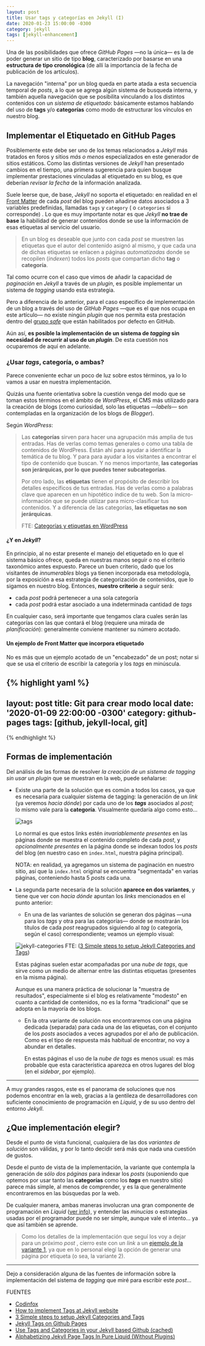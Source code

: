 ```yaml
---
layout: post
title: Usar tags y categorías en Jekyll (I)
date: 2020-01-23 15:00:00 -0300
category: jekyll
tags: [jekyll-enhancement]
---
```

Una de las posibilidades que ofrece *GitHub Pages* —no la única— es la de poder generar un sitio de tipo **blog**, caracterizado por basarse en una **estructura de tipo cronológica** (de allí la importancia de la fecha de publicación de los artículos).

La navegación "interna" por un blog queda en parte atada a esta secuencia temporal de *posts*, a lo que se agrega algún sistema de busqueda interna, y también aquella navegación que se posibilita vinculando a los distintos contenidos con un *sistema de etiquetado*: básicamente estamos hablando del uso de **tags** y/o **categorías** como modo de estructurar los vínculos en nuestro blog.

## Implementar el Etiquetado en GitHub Pages

Posiblemente este debe ser uno de los temas relacionados a *Jekyll* más tratados en foros y sitios *más o menos* especializados en este generador de sitios estáticos. Como las distintas versiones de *Jekyll* han presentado cambios en el tiempo, una primera sugerencia para quien busque implementar prestaciones vinculadas al etiquetado en su blog, es que deberían *revisar la fecha* de la información analizada.

Suele leerse que, de base,  *Jekyll* no soporta el etiquetado: en realidad en el [Front Matter](https://jekyllrb.com/docs/front-matter/#predefined-variables-for-posts) de cada *post* del blog pueden añadirse datos asociados a 3 variables predefinidas, llamadas `tags` y  `category` ( o `categories` si corresponde) . Lo que es muy importante notar es que *Jekyll*  **no trae de base** la habilidad de generar contenidos donde se use la información de esas etiquetas al servicio del usuario.

> En un blog es deseable que junto con cada *post* se muestren las etiquetas que el autor del contenido asignó al mismo, y que cada una de dichas etiquetas se enlacen a páginas *automatizadas* donde se recopilen (*indexen*) todos los *posts* que compartan dicho **tag** o **categoría**.

Tal como ocurre con el caso que vimos de añadir la capacidad de *paginación* en *Jekyll* a través de un *plugin*, es posible implementar un sistema de *tagging* usando esta estrategia.

Pero a diferencia de lo anterior, para el caso específico de implementación de un blog a través del uso de *GitHub Pages* —que es el que nos ocupa en este artículo— no existe ningún *plugin* que nos permita esta prestación dentro del [grupo *safe*](https://pages.github.com/versions/) que están habilitados por defecto en GitHub.

Aún así, **es posible la implementación de un sistema de *tagging* sin necesidad de recurrir al uso de un *plugin***. De esta cuestión nos ocuparemos de aquí en adelante.

### ¿Usar *tags*, categoría, o ambas?

Parece conveniente echar un poco de luz sobre  estos términos, ya lo lo vamos a usar en nuestra implementación.

Quizás una fuente orientativa sobre la cuestión venga del modo que se toman estos términos en el ámbito de *WordPress*, el CMS más utilizado para la creación de blogs (como curiosidad, solo las etiquetas —*labels*— son contempladas en la organización de los blogs de *Blogger*).

Según *WordPress*:

> Las **categorías**  sirven para hacer una agrupación más amplia de tus entradas. Has de  verlas como temas generales o como una tabla de contenidos de WordPress. Están ahí para ayudar a identificar la temática de tu blog. Y para para ayudar a los visitantes a encontrar el tipo de contenido que  buscan. Y no menos importante, **las categorías son jerárquicas, por lo que puedes tener subcategorías**.  
>
> Por otro lado, las **etiquetas** tienen el propósito de  describir los detalles específicos de tus entradas. Has de verlas como a palabras clave que aparecen en un hipotético índice de tu web. Son la  micro-información que se puede utilizar para micro-clasificar tus  contenidos. Y a diferencia de las categorías, **las etiquetas no son jerárquicas**.  
>
> FTE: [Categorías y etiquetas en WordPress](https://neliosoftware.com/es/blog/categorias-y-etiquetas-en-wordpress/)

#### ¿Y en *Jekyll*?

En principio, al no estar presente el manejo del etiquetado en lo que el sistema básico ofrece, queda en nuestras manos seguir o no el criterio taxonómico antes expuesto.  Parece un buen criterio, dado que los visitantes de *innumerables* blogs ya tienen incorporada esa metodología, por la exposición a esa estrategia de categorización de contenidos, que lo sigamos en nuestro blog.
Entonces, **nuestro criterio** a seguir será:

+ cada *post* podrá pertenecer a una sola categoría
+ cada *post* podrá estar asociado a una indeterminada cantidad de *tags*

En cualquier caso, será importante que tengamos clara cuales serán las categorías con las que contará el blog (requiere una mirada de *planificación*): generalmente conviene mantener su número acotado.

#### Un ejemplo de Front Matter que incorpora etiquetado

No es más que un ejemplo acotado de un "encabezado" de un post; notar si que se usa el criterio de escribir la categoría y los *tags* en minúscula.

{% highlight yaml %}
---
layout: post
title: Git para crear modo local
date: '2020-01-09 22:00:00 -0300'
category: github-pages
tags: [github, jekyll-local, git]
---
{% endhighlight %}


## Formas de implementación

Del análisis de las formas de resolver *la creación de un sistema de tagging sin usar un plugin* que se muestran en la web, puede señalarse:

+ Existe una parte de la solución que es común a todos los casos, ya que es necesaria para cualquier sistema de tagging: la generación de un *link* (ya veremos *hacia dónde*) por cada uno de los ***tags*** asociados al *post*; lo mismo vale para la **categoría**. Visualmente quedaría algo como esto...

  ![tags]({{site.baseurl}}/images/tags.PNG)

  Lo normal es que estos links estén *invariablemente presentes* en las páginas donde se muestra el contenido completo de cada *post*, y *opcionalmente presentes* en la página donde se indexan todos los *posts* del blog (en nuestro caso en `index.html`, nuestra página principal).

  NOTA: en realidad, ya agregamos un sistema de paginación en nuestro sitio, así que la `index.html` original se encuentra "segmentada" en varias páginas, conteniendo hasta 5 *posts* cada una.

+ La segunda parte necesaria de la solución **aparece en dos variantes**, y tiene que ver con *hacia dónde* apuntan los *links* mencionados en el punto anterior:

  + En una de las variantes de solución se generan dos páginas —una para los *tags* y otra para las categorías— donde se mostrarán los títulos de cada *post* reagrupados siguiendo al *tag* (o categoría, según el caso) correspondiente; veamos un ejemplo visual:

  ![jekyll-categories]({{site.baseurl}}/images/jekyll-categories.svg)
  	FTE: ([3 Simple steps to setup Jekyll Categories and Tags](https://blog.webjeda.com/jekyll-categories/))  


  Estas páginas suelen estar acompañadas por una *nube de tags*, que sirve como un medio de alternar entre las distintas etiquetas (presentes en la misma página).

  Aunque es una manera práctica de solucionar la "muestra de resultados", especialmente si el blog es relativamente "modesto" en cuanto a cantidad de contenidos, no es la forma "tradicional" que se adopta en la mayoría de los blogs.

  + En la otra variante de solución nos encontraremos con una página dedicada (separada) para cada una de las etiquetas, con el conjunto de los *posts* asociados a veces agrupados por el año de publicación. Como es el tipo de respuesta más habitual de encontrar, no voy a abundar en detalles.

    En estas páginas el uso de la *nube de tags* es menos usual: es más probable que esta característica aparezca en otros lugares del blog (en el *sidebar*, por ejemplo).


***

A muy grandes rasgos, este es el panorama de soluciones que nos podemos encontrar en la web, gracias a la gentileza de desarrolladores con suficiente conocimiento de programación en *Liquid*, y de su uso dentro del entorno *Jekyll*.

## ¿Que implementación elegir?

Desde el punto de vista funcional, cualquiera de las dos *variantes de solución* son válidas, y por lo tanto decidir será más que nada una cuestión de gustos.

Desde el punto de vista de la implementación, la variante que contempla la generación de *sólo dos páginas* para indexar los *posts* (suponiendo que optemos por usar tanto las **categorías** como los ***tags*** en nuestro sitio) parece más simple, al menos de comprender, y es la que generalmente encontraremos en las búsquedas por la web.

De cualquier manera,  ambas maneras involucran una gran componente de programación en *Liquid* ([ver info](https://shopify.github.io/liquid/)), y entender las *minucias* o estrategias usadas por el programador puede no ser simple, aunque vale el intento... ya que así también se aprende.

> Como los detalles de la implementación que seguí los voy a dejar para un próximo *post* , cierro este con un *link* a un [ejemplo de la variante 1](http://pavdmyt.com/tags/), ya que en lo personal elegí la opción de generar una página por etiqueta (o sea, la variante 2).

***

Dejo a consideración alguna de las fuentes de información sobre la implementación del sistema de *tagging* que miré para escribir este *post*...



FUENTES

+ [Codinfox](https://codinfox.github.io/dev/2015/03/06/use-tags-and-categories-in-your-jekyll-based-github-pages/)
+ [How to implement Tags at Jekyll website](http://pavdmyt.com/how-to-implement-tags-at-jekyll-website/)
+ [3 Simple steps to setup Jekyll Categories and Tags](https://blog.webjeda.com/jekyll-categories/)
+ [Jekyll Tags on Github Pages](https://longqian.me/2017/02/09/github-jekyll-tag/)
+ [Use Tags and Categories in your Jekyll based Github (cached)](http://webcache.googleusercontent.com/search?q=cache:http://ju.outofmemory.cn/entry/132959)
+ [Alphabetizing Jekyll Page Tags In Pure Liquid (Without Plugins)](https://blog.lanyonm.org/articles/2013/11/21/alphabetize-jekyll-page-tags-pure-liquid.html)
